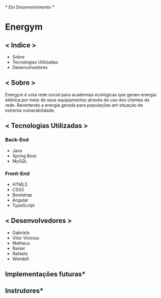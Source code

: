 <em>* Em Desenvolvimento *</em>

# <strong>Energym </strong>

## < Indice >

<ul>
    <li>Sobre</li>
    <li>Tecnologias Utilizadas</li>
    <li>Desenvolvedores</li>
</ul>



## < Sobre >

<p>
    Energym é uma rede social para academias ecológicas que geram energia elétrica por meio de seus equipamentos através do uso dos clientes da rede. 
        Revertendo a energia gerada para populações em situação de extrema vulnerabilidade.
</p>

## < Tecnologias Utilizadas >

### Back-End
<ul>
    <li>Java</li>
    <li>Spring Boot</li>
    <li>MySQL</li>
</ul>

### Front-End
<ul>
    <li>HTML5</li>
    <li>CSS3</li>
    <li>Bootstrap</li>
    <li>Angular</li>
    <li>TypeScript</li>
</ul>

## < Desenvolvedores >

<ul>
    <li>Gabriela</li>
    <li>Vitor Vinicius</li>
    <li>Matheus</li>
    <li>Raniel</li>
    <li>Rafaela</li>
    <li>Wendell</li>
</ul>

## Implementações futuras*

## Instrutores*
